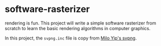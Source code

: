 # software-rasterizer
rendering is fun. 
This project will write a simple software rasterizer from scratch to learn the basic rendering algorithms in computer graphics.

In this project, the `svpng.inc` file is copy from [Milo Yip's svpng](https://github.com/miloyip/svpng).

